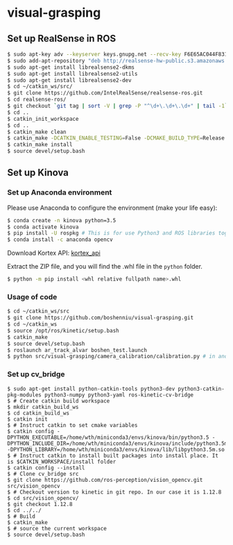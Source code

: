 # visual-grasping

## Set up RealSense in ROS
```bash
$ sudo apt-key adv --keyserver keys.gnupg.net --recv-key F6E65AC044F831AC80A06380C8B3A55A6F3EFCDE || sudo apt-key adv --keyserver hkp://keyserver.ubuntu.com:80 --recv-key F6E65AC044F831AC80A06380C8B3A55A6F3EFCDE
$ sudo add-apt-repository "deb http://realsense-hw-public.s3.amazonaws.com/Debian/apt-repo xenial main" -u
$ sudo apt-get install librealsense2-dkms
$ sudo apt-get install librealsense2-utils
$ sudo apt-get install librealsense2-dev
$ cd ~/catkin_ws/src/
$ git clone https://github.com/IntelRealSense/realsense-ros.git
$ cd realsense-ros/
$ git checkout `git tag | sort -V | grep -P "^\d+\.\d+\.\d+" | tail -1`
$ cd ..
$ catkin_init_workspace
$ cd ..
$ catkin_make clean
$ catkin_make -DCATKIN_ENABLE_TESTING=False -DCMAKE_BUILD_TYPE=Release
$ catkin_make install
$ source devel/setup.bash
```

## Set up Kinova

### Set up Anaconda environment
Please use Anaconda to configure the environment (make your life easy):
```bash
$ conda create -n kinova python=3.5
$ conda activate kinova
$ pip install -U rospkg # This is for use Python3 and ROS libraries together
$ conda install -c anaconda opencv
```

Download Kortex API: [kortex_api](https://artifactory.kinovaapps.com/artifactory/generic-local-public/kortex/API/2.0.0/kortex_api_2.0.0.zip)  

Extract the ZIP file, and you will find the .whl file in the ```python``` folder.

```bash
$ python -m pip install <whl relative fullpath name>.whl
```
### Usage of code
```bash
$ cd ~/catkin_ws/src
$ git clone https://github.com/boshenniu/visual-grasping.git
$ cd ~/catkin_ws
$ source /opt/ros/kinetic/setup.bash
$ catkin_make
$ source devel/setup.bash
$ roslaunch ar_track_alvar boshen_test.launch
$ python src/visual-grasping/camera_calibration/calibration.py # in another terminal
```


### Set up cv_bridge
```
$ sudo apt-get install python-catkin-tools python3-dev python3-catkin-pkg-modules python3-numpy python3-yaml ros-kinetic-cv-bridge
$ # Create catkin build workspace
$ mkdir catkin_build_ws
$ cd catkin_build_ws
$ catkin init
$ # Instruct catkin to set cmake variables
$ catkin config -DPYTHON_EXECUTABLE=/home/wth/miniconda3/envs/kinova/bin/python3.5 -DPYTHON_INCLUDE_DIR=/home/wth/miniconda3/envs/kinova/include/python3.5m/ -DPYTHON_LIBRARY=/home/wth/miniconda3/envs/kinova/lib/libpython3.5m.so
$ # Instruct catkin to install built packages into install place. It is $CATKIN_WORKSPACE/install folder
$ catkin config --install
$ # Clone cv_bridge src
$ git clone https://github.com/ros-perception/vision_opencv.git src/vision_opencv
$ # Checkout version to kinetic in git repo. In our case it is 1.12.8
$ cd src/vision_opencv/
$ git checkout 1.12.8
$ cd ../../
$ # Build
$ catkin_make
$ # source the current workspace
$ source devel/setup.bash
```
